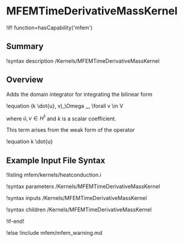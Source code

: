 # MFEMTimeDerivativeMassKernel

!if! function=hasCapability('mfem')

## Summary

!syntax description /Kernels/MFEMTimeDerivativeMassKernel

## Overview

Adds the domain integrator for integrating the bilinear form

!equation
(k \dot{u}, v)_\Omega \,\,\, \forall v \in V

where $\dot{u}, v \in H^1$ and $k$ is a scalar coefficient.

This term arises from the weak form of the operator

!equation
k \dot{u}

## Example Input File Syntax

!listing mfem/kernels/heatconduction.i

!syntax parameters /Kernels/MFEMTimeDerivativeMassKernel

!syntax inputs /Kernels/MFEMTimeDerivativeMassKernel

!syntax children /Kernels/MFEMTimeDerivativeMassKernel

!if-end!

!else
!include mfem/mfem_warning.md
